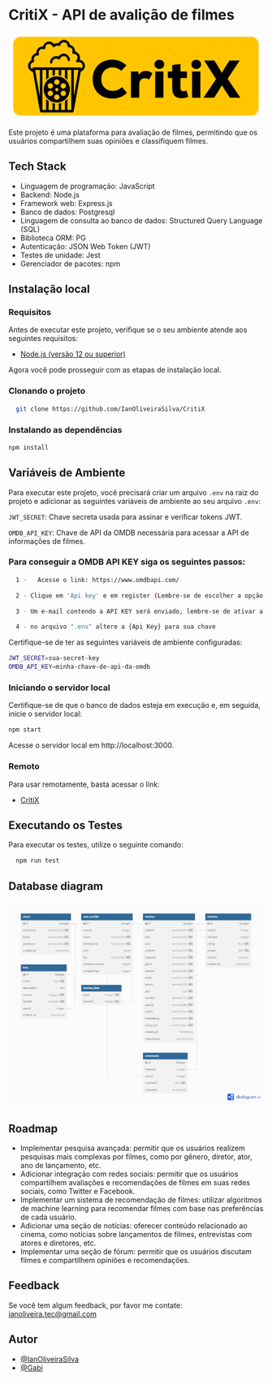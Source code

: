 
# CritiX - API de avalição de filmes
![App Screenshot](logo.png)

Este projeto é uma plataforma para avaliação de filmes, permitindo que os usuários compartilhem suas opiniões e classifiquem filmes.
## Tech Stack
- Linguagem de programação: JavaScript
- Backend: Node.js
- Framework web: Express.js
- Banco de dados: Postgresql
- Linguagem de consulta ao banco de dados: Structured Query Language (SQL)
- Biblioteca ORM: PG
- Autenticação: JSON Web Token (JWT)
- Testes de unidade: Jest
- Gerenciador de pacotes: npm

## Instalação local

### Requisitos
Antes de executar este projeto, verifique se o seu ambiente atende aos seguintes requisitos:

- [Node.js (versão 12 ou superior)](https://nodejs.org/en/download)

Agora você pode prosseguir com as etapas de instalação local.

### Clonando o projeto
```bash
  git clone https://github.com/IanOliveiraSilva/CritiX
```

### Instalando as dependências
```bash
npm install
```

## Variáveis de Ambiente
Para executar este projeto, você precisará criar um arquivo `.env` na raiz do projeto e adicionar as seguintes variáveis de ambiente ao seu arquivo `.env`:

`JWT_SECRET`: Chave secreta usada para assinar e verificar tokens JWT.

`OMDB_API_KEY`: Chave de API da OMDB necessária para acessar a API de informações de filmes.

### Para conseguir a OMDB API KEY siga os seguintes passos:

```bash
  1 -   Acesse o link: https://www.omdbapi.com/
```
```bash
  2 - Clique em 'Api key' e em register (Lembre-se de escolher a opção grátis)
```
```bash
  3 - Um e-mail contendo a API KEY será enviado, lembre-se de ativar a chave no proprio email.
```
```bash
  4 - no arquivo ".env" altere a {Api Key} para sua chave
```

Certifique-se de ter as seguintes variáveis de ambiente configuradas:
```bash
JWT_SECRET=sua-secret-key
OMDB_API_KEY=minha-chave-de-api-da-omdb
```

### Iniciando o servidor local
Certifique-se de que o banco de dados esteja em execução e, em seguida, inicie o servidor local:
```bash
npm start
```
Acesse o servidor local em http://localhost:3000.

### Remoto
Para usar remotamente, basta acessar o link:
- [CritiX](https://critix-402174fcc250.herokuapp.com/)


## Executando os Testes

Para executar os testes, utilize o seguinte comando:
```bash
  npm run test
```

## Database diagram

![App Screenshot](databasediagram1.png)

## Roadmap
- Implementar pesquisa avançada: permitir que os usuários realizem pesquisas mais complexas por filmes, como por gênero, diretor, ator, ano de lançamento, etc.
- Adicionar integração com redes sociais: permitir que os usuários compartilhem avaliações e recomendações de filmes em suas redes sociais, como Twitter e Facebook.
- Implementar um sistema de recomendação de filmes: utilizar algoritmos de machine learning para recomendar filmes com base nas preferências de cada usuário.
- Adicionar uma seção de notícias: oferecer conteúdo relacionado ao cinema, como notícias sobre lançamentos de filmes, entrevistas com atores e diretores, etc.
- Implementar uma seção de fórum: permitir que os usuários discutam filmes e compartilhem opiniões e recomendações.

## Feedback

Se você tem algum feedback, por favor me contate: ianoliveira.tec@gmail.com

## Autor

- [@IanOliveiraSilva](https://github.com/IanOliveiraSilva)
- [@Gabi](https://github.com/mgabrielef)

